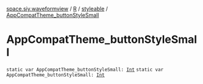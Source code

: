 [space.siy.waveformview](../../index.md) / [R](../index.md) / [styleable](index.md) / [AppCompatTheme_buttonStyleSmall](./-app-compat-theme_button-style-small.md)

# AppCompatTheme_buttonStyleSmall

`static var AppCompatTheme_buttonStyleSmall: `[`Int`](https://kotlinlang.org/api/latest/jvm/stdlib/kotlin/-int/index.html)
`static var AppCompatTheme_buttonStyleSmall: `[`Int`](https://kotlinlang.org/api/latest/jvm/stdlib/kotlin/-int/index.html)